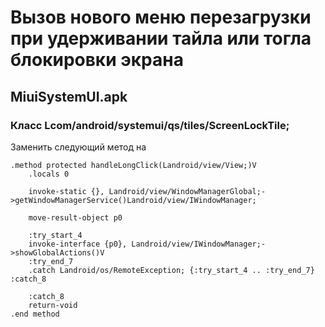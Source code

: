 # Вызов нового меню перезагрузки при удерживании тайла или тогла блокировки экрана

## MiuiSystemUI.apk

### Класс Lcom/android/systemui/qs/tiles/ScreenLockTile;

Заменить следующий метод на

```smali
.method protected handleLongClick(Landroid/view/View;)V
    .locals 0

    invoke-static {}, Landroid/view/WindowManagerGlobal;->getWindowManagerService()Landroid/view/IWindowManager;

    move-result-object p0

    :try_start_4
    invoke-interface {p0}, Landroid/view/IWindowManager;->showGlobalActions()V
    :try_end_7
    .catch Landroid/os/RemoteException; {:try_start_4 .. :try_end_7} :catch_8

    :catch_8
    return-void
.end method
```
